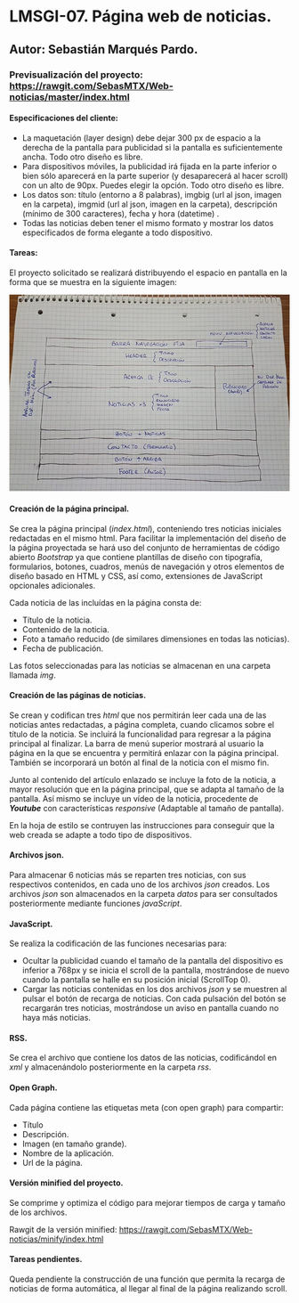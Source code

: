 # LMSGI-07. Página web de noticias.
## Autor: Sebastián Marqués Pardo.
### Previsualización del proyecto: https://rawgit.com/SebasMTX/Web-noticias/master/index.html
#### Especificaciones del cliente:

- La maquetación (layer design) debe dejar 300 px de espacio a la derecha de la pantalla para publicidad si la pantalla es suficientemente ancha. Todo otro diseño es libre.
- Para dispositivos móviles, la publicidad irá fijada en la parte inferior o bien sólo aparecerá en la parte superior (y desaparecerá al hacer scroll) con un alto de 90px. Puedes elegir la opción. Todo otro diseño es libre.
- Los datos son: título (entorno a 8 palabras), imgbig (url al json, imagen en la carpeta), imgmid (url al json, imagen en la carpeta), descripción (mínimo de 300 caracteres), fecha y hora (datetime) .
- Todas las noticias deben tener el mismo formato y mostrar los datos especificados de forma elegante a todo dispositivo.

#### Tareas:

El proyecto solicitado se realizará distribuyendo el espacio en pantalla en la forma que se muestra en la siguiente imagen:

![imagen HTML](boceto.jpg)

#### Creación de la página principal.

Se crea la página principal (_index.html_), conteniendo tres noticias iniciales redactadas en el mismo html. Para facilitar la implementación del diseño de la página proyectada se hará uso del conjunto de herramientas de código abierto _Bootstrap_ ya que contiene plantillas de diseño con tipografía, formularios, botones, cuadros, menús de navegación y otros elementos de diseño basado en HTML y CSS, así como, extensiones de JavaScript opcionales adicionales.

Cada noticia de las incluídas en la página consta de:

- Título de la noticia.
- Contenido de la noticia.
- Foto a tamaño reducido (de similares dimensiones en todas las noticias).
- Fecha de publicación.

Las fotos seleccionadas para las noticias se almacenan en una carpeta llamada _img_.

#### Creación de las páginas de noticias.

Se crean y codifican tres _html_ que nos permitirán leer cada una de las noticias antes redactadas, a página completa, cuando clicamos sobre el título de la noticia. Se incluirá la funcionalidad para regresar a la página principal al finalizar. La barra de menú superior mostrará al usuario la página en la que se encuentra y permitirá enlazar con la página principal. También se incorporará un botón al final de la noticia con el mismo fin.

Junto al contenido del artículo enlazado se incluye la foto de la noticia, a mayor resolución que en la página principal, que se adapta al tamaño de la pantalla. Así mismo se incluye un vídeo de la noticia, procedente de _**Youtube**_ con características _responsive_ (Adaptable al tamaño de pantalla).

En la hoja de estilo se contruyen las instrucciones para conseguir que la web creada se adapte a todo tipo de dispositivos.

#### Archivos json.

Para almacenar 6 noticias más se reparten tres noticias, con sus respectivos contenidos, en cada uno de los archivos _json_ creados. Los archivos _json_ son almacenados en la carpeta _datos_ para ser consultados posteriormente mediante funciones _javaScript_.

#### JavaScript.

Se realiza la codificación de las funciones necesarias para: 

- Ocultar la publicidad cuando el tamaño de la pantalla del dispositivo es inferior a 768px y se inicia el scroll de la pantalla, mostrándose de nuevo cuando la pantalla se halle en su posición inicial (ScrollTop 0).
- Cargar las noticias contenidas en los dos archivos _json_ y se muestren al pulsar el botón de recarga de noticias. Con cada pulsación del botón se recargarán tres noticias, mostrándose un aviso en pantalla cuando no haya más noticias.

#### RSS.

Se crea el archivo que contiene los datos de las noticias, codificándol en _xml_ y almacenándolo posteriormente en la carpeta _rss_.

#### Open Graph.

 Cada página contiene las etiquetas meta (con open graph) para compartir:
 
 - Título
 - Descripción.
 - Imagen (en tamaño grande).
 - Nombre de la aplicación.
 - Url de la página.
 
#### Versión minified del proyecto.

Se comprime y optimiza el código para mejorar tiempos de carga y tamaño de los archivos.

Rawgit de la versión minified: https://rawgit.com/SebasMTX/Web-noticias/minify/index.html

#### Tareas pendientes.

Queda pendiente la construcción de una función que permita la recarga de noticias de forma automática, al llegar al final de la página realizando scroll.
